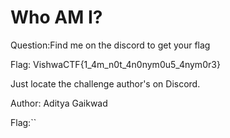 # Who AM I?
Question:Find me on the discord to get your flag

Flag: VishwaCTF{1_4m_n0t_4n0nym0u5_4nym0r3}

Just locate the challenge author's on Discord.

Author: Aditya Gaikwad

Flag:``
